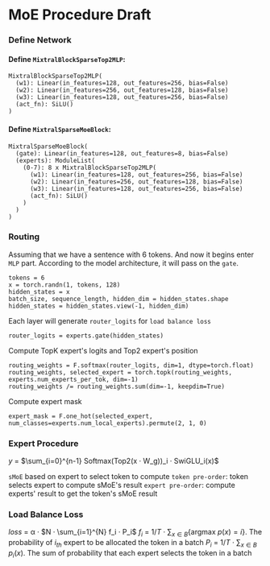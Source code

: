 # MoE Procedure Draft

### Define Network

#### Define `MixtralBlockSparseTop2MLP`: 
```
MixtralBlockSparseTop2MLP(
  (w1): Linear(in_features=128, out_features=256, bias=False)
  (w2): Linear(in_features=256, out_features=128, bias=False)
  (w3): Linear(in_features=128, out_features=256, bias=False)
  (act_fn): SiLU()
)
```

#### Define `MixtralSparseMoeBlock`:
```
MixtralSparseMoeBlock(
  (gate): Linear(in_features=128, out_features=8, bias=False)    
  (experts): ModuleList(
    (0-7): 8 x MixtralBlockSparseTop2MLP(
      (w1): Linear(in_features=128, out_features=256, bias=False)
      (w2): Linear(in_features=256, out_features=128, bias=False)
      (w3): Linear(in_features=128, out_features=256, bias=False)
      (act_fn): SiLU()
    )
  )
)
```

### Routing
Assuming that we have a sentence with 6 tokens. And now it begins enter `MLP` part. According to the model architecture, it will pass on the `gate`.
```
tokens = 6
x = torch.randn(1, tokens, 128)
hidden_states = x
batch_size, sequence_length, hidden_dim = hidden_states.shape
hidden_states = hidden_states.view(-1, hidden_dim)
```
Each layer will generate `router_logits` for `load balance loss`
```
router_logits = experts.gate(hidden_states)
```
Compute TopK expert's logits and Top2 expert's position
```
routing_weights = F.softmax(router_logits, dim=1, dtype=torch.float)
routing_weights, selected_expert = torch.topk(routing_weights, experts.num_experts_per_tok, dim=-1)
routing_weights /= routing_weights.sum(dim=-1, keepdim=True)
```
Compute expert mask
```
expert_mask = F.one_hot(selected_expert, num_classes=experts.num_local_experts).permute(2, 1, 0)
```

### Expert Procedure

$y$ = $\sum_{i=0}^{n-1} Softmax(Top2(x · W_g))_i · SwiGLU_i(x)$

`sMoE` based on expert to select token to compute
`token pre-order`: token selects expert to compute sMoE's result
`expert pre-order`: compute experts' result to get the token's sMoE result

### Load Balance Loss
$loss$ =  &alpha; · $N · \sum_{i=1}^{N} f_i · P_i$
$f_i$ = $1/T$ · $\sum_{x∈B}${argmax $p(x)=i$}.   The probability of $i_{th}$ expert to be allocated the token in a batch
$P_i$ = $1/T$ · $\sum_{x∈B}$ $p_i(x)$.   The sum of probability that each expert selects the token in a batch

